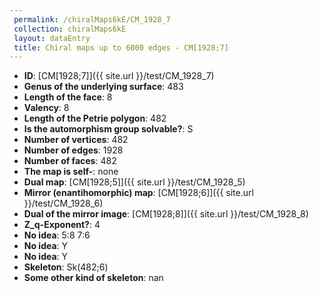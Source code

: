 ```yaml
--- 
 permalink: /chiralMaps6kE/CM_1928_7 
 collection: chiralMaps6kE
 layout: dataEntry
 title: Chiral maps up to 6000 edges - CM[1928;7]
---
```


- **ID**: [CM[1928;7]]({{ site.url }}/test/CM_1928_7)
- **Genus of the underlying surface**: 483
- **Length of the face**: 8
- **Valency**: 8
- **Length of the Petrie polygon**: 482
- **Is the automorphism group solvable?**: S
- **Number of vertices**: 482
- **Number of edges**: 1928
- **Number of faces**: 482
- **The map is self-**: none
- **Dual map**: [CM[1928;5]]({{ site.url }}/test/CM_1928_5)
- **Mirror (enantihomorphic) map**: [CM[1928;6]]({{ site.url }}/test/CM_1928_6)
- **Dual of the mirror image**: [CM[1928;8]]({{ site.url }}/test/CM_1928_8)
- **Z_q-Exponent?**: 4
- **No idea**:  5:8 7:6
- **No idea**: Y
- **No idea**: Y
- **Skeleton**: Sk(482;6)
- **Some other kind of skeleton**: nan
